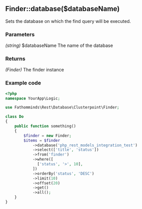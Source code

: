 ## Finder::database($databaseName) ##

Sets the database on which the find query will be executed.

### Parameters ###

*(string)* $databaseName The name of the database

### Returns ###

*(Finder)* The finder instance

### Example code ###

```php
<?php
namespace YourApp\Logic;

use Fathomminds\Rest\Database\Clusterpoint\Finder;

class Do
{
    public function something()
    {
        $finder = new Finder;
        $items = $finder
            ->database('php_rest_models_integration_test')
            ->select(['title', 'status'])
            ->from('finder')
            ->where([
              ['status', '>', 10],
            ])
            ->orderBy('status', 'DESC')
            ->limit(10)
            ->offset(20)
            ->get()
            ->all();
    }
}

```
